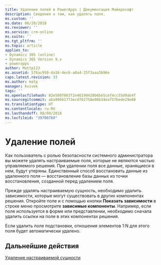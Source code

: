 ```yaml
---
title: Удаление полей в PowerApps | Документация Майкрософт
description: Сведения о том, как удалять поля.
ms.custom: ''
ms.date: 06/20/2018
ms.reviewer: ''
ms.service: crm-online
ms.suite: ''
ms.tgt_pltfrm: ''
ms.topic: article
applies_to:
- Dynamics 365 (online)
- Dynamics 365 Version 9.x
- powerapps
author: Mattp123
ms.assetid: 578ac950-da16-4ec6-a0a4-25f3aaa3b96e
caps.latest.revision: 33
ms.author: matp
manager: kvivek
tags: ''
ms.openlocfilehash: 82e560f063f2e46190420b6be5cef4cc55d9ab4f
ms.sourcegitcommit: aba996b1773ecdf62758e06b34eaf57bede29e08
ms.translationtype: HT
ms.contentlocale: ru-RU
ms.lasthandoff: 08/08/2018
ms.locfileid: "39700760"
---
```

# <a name="delete-fields"></a>Удаление полей

<a name="BKMK_DeletingFields"></a>   
 
 Как пользователь с ролью безопасности системного администратора вы можете удалять настраиваемые поля, которые не являются частью управляемого решения. При удалении поля все данные, хранящиеся в нем, будут утеряны. Единственный способ восстановить данные из удаленного поля — восстановление базы данных из точки восстановления, созданной перед удалением поля.  
  
 Прежде удалять настраиваемую сущность, необходимо удалить зависимости, которые могут существовать в других компонентах решения. Откройте поле и с помощью кнопки **Показать зависимости** в строке меню просмотрите **зависимые компоненты**. Например, если поле используется в форме или представлении, необходимо сначала удалить ссылки на поле в этих компонентах решения.  
  
 Если удалить поле подстановки, отношения элементов 1:N для этого поля будет автоматически удалено.  

 ## <a name="next-steps"></a>Дальнейшие действия

 [Удаление настраиваемой сущности](data-platform-delete-entity.md)
